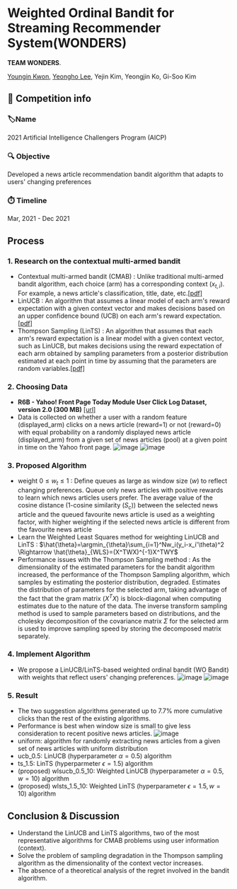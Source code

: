 # Weighted Ordinal Bandit for Streaming Recommender System(WONDERS)

**TEAM WONDERS**.

<a href="https://github.com/JerryKwon">Youngin Kwon</a>, <a href="https://github.com/YeongHo-Lee">Yeongho Lee</a>, Yejin Kim, Yeongjin Ko, Gi-Soo Kim 

##  :triangular_flag_on_post: Competition info

### :label: ​Name

2021 Artificial Intelligence Challengers Program (AICP)

### :mag: Objective

Developed a news article recommendation bandit algorithm that adapts to users' changing preferences

### :stopwatch: Timeline

Mar, 2021 - Dec 2021

## Process

### 1. Research on the contextual multi-armed bandit

- Contextual multi-armed bandit (CMAB) : Unlike traditional multi-armed bandit algorithm, each choice (arm) has a corresponding context ($x_{t,i}$). For example, a news article's classification, title, date, etc.[[pdf]](https://dl.acm.org/doi/pdf/10.1145/1772690.1772758)
- LinUCB : An algorithm that assumes a linear model of each arm's reward expectation with a given context vector and makes decisions based on an upper confidence bound (UCB) on each arm's reward expectation.[[pdf]](https://proceedings.neurips.cc/paper/2011/file/e1d5be1c7f2f456670de3d53c7b54f4a-Paper.pdf)
- Thompson Sampling (LinTS) : An algorithm that assumes that each arm's reward expectation is a linear model with a given context vector, such as LinUCB, but makes decisions using the reward expectation of each arm obtained by sampling parameters from a posterior distribution estimated at each point in time by assuming that the parameters are random variables.[[pdf]](http://proceedings.mlr.press/v28/agrawal13.pdf)

### 2. Choosing Data

- **R6B - Yahoo! Front Page Today Module User Click Log Dataset, version 2.0 (300 MB)** [[url]](https://webscope.sandbox.yahoo.com/catalog.php?datatype=r&did=54&guccounter=1&guce_referrer=aHR0cHM6Ly93d3cuZ29vZ2xlLmNvbS8&guce_referrer_sig=AQAAAIeRtdeIJKedFa2IxC_XpB7RtDW9NiBKEGrACYYXfa47q-Hfi0rg1anD96sXDrK-RwnSsfDEOi_GcBGd_n1bt1KsI3D739hrCcQRkHabNqQcpAzqE6tci2Z3XHlBdskYwTHMF9kzpEr8uOzQVR2F55v8UGC8qWSoya672QQPjFhP)
- Data is collected on whether a user with a random feature (displayed_arm) clicks on a news article (reward=1) or not (reward=0) with equal probability on a randomly displayed news article (displayed_arm) from a given set of news articles (pool) at a given point in time on the Yahoo front page.
  ![image](https://github.com/YeongHo-Lee/AICP_WONDERS/assets/77314467/dcbf69d2-8a05-416f-8d50-3396ce832e89)
  ![image](https://github.com/YeongHo-Lee/AICP_WONDERS/assets/77314467/c280f9e7-def0-4fa6-8bc0-bde21f6bd466)


### 3. Proposed Algorithm
- weight $0 \leq w_t \leq 1$ : Define queues as large as window size ($w$) to reflect changing preferences. Queue only news articles with positive rewards to learn which news articles users prefer. The average value of the cosine distance (1-cosine similarity ($S_c$)) between the selected news article and the queued favourite news article is used as a weighting factor, with higher weighting if the selected news article is different from the favourite news article
- Learn the Weighted Least Squares method for weighting LinUCB and LinTS : $\hat{\theta}=\argmin_{\theta}\sum_{i=1}^Nw_i(y_i-x_i'\theta)^2 
\Rightarrow \hat{\theta}_{WLS}=(X^TWX)^{-1}X^TWY$
- Performance issues with the Thompson Sampling method : As the dimensionality of the estimated parameters for the bandit algorithm increased, the performance of the Thompson Sampling algorithm, which samples by estimating the posterior distribution, degraded. Estimates the distribution of parameters for the selected arm, taking advantage of the fact that the gram matrix $(X^TX)$ is block-diagonal when computing estimates due to the nature of the data. The inverse transform sampling method is used to sample parameters based on distributions, and the cholesky decomposition of the covariance matrix $\Sigma$ for the selected arm is used to improve sampling speed by storing the decomposed matrix separately.

### 4. Implement Algorithm
- We propose a LinUCB/LinTS-based weighted ordinal bandit (WO Bandit) with weights that reflect users' changing preferences.
  ![image](https://github.com/YeongHo-Lee/Weighted-Ordinal-Bandit-for-Streaming-Recommender-System/assets/77314467/304f9667-4627-44b3-8fe8-577f39074a3f)
  ![image](https://github.com/YeongHo-Lee/Weighted-Ordinal-Bandit-for-Streaming-Recommender-System/assets/77314467/db6f5ea1-378b-4288-b255-c7f9404146f7)

### 5. Result
- The two suggestion algorithms generated up to 7.7% more cumulative clicks than the rest of the existing algorithms.
- Performance is best when window size is small to give less consideration to recent positive news articles.
  ![image](https://github.com/YeongHo-Lee/Weighted-Ordinal-Bandit-for-Streaming-Recommender-System/assets/77314467/f4a01d94-8309-4568-91b1-6aff192228bf)
- uniform: algorithm for randomly extracting news articles from a given set of news articles with uniform distribution
- ucb_0.5: LinUCB (hyperparameter $\alpha=0.5$) algorithm
- ts_1.5: LinTS (hyperparmeter $\epsilon=1.5$) algorithm
- (proposed) wlsucb_0.5_10: Weighted LinUCB (hyperparameter $\alpha=0.5, w=10$) algorithm
- (proposed) wlsts_1.5_10: Weighted LinTS (hyperparameter $\epsilon=1.5, w=10$) algorithm

## Conclusion & Discussion
- Understand the LinUCB and LinTS algorithms, two of the most representative algorithms for CMAB problems using user information (context).
- Solve the problem of sampling degradation in the Thompson sampling algorithm as the dimensionality of the context vector increases.
- The absence of a theoretical analysis of the regret involved in the bandit algorithm.




